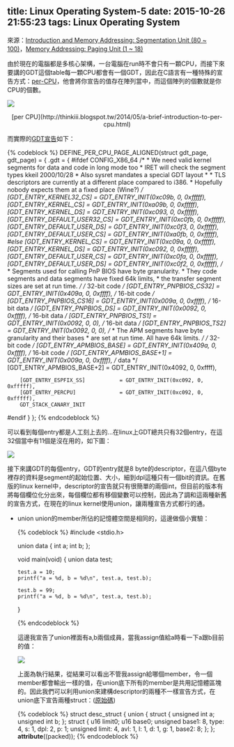title: Linux Operating System-5
date: 2015-10-26 21:55:23
tags: Linux Operating System
---
來源：[Introduction and Memory Addressing: Segmentation Unit (80 ~ 100)](http://www.csie.ncu.edu.tw/~hsufh/COURSES/FALL2015/linuxLecture_3_9-2.ppt)，[Memory Addressing: Paging Unit (1 ~ 18)](http://www.csie.ncu.edu.tw/~hsufh/COURSES/FALL2015/linuxLecture_3_9-3.ppt)

由於現在的電腦都是多核心架構，一台電腦在run時不會只有一顆CPU，而接下來要講的GDT這個table每一顆CPU都會有一個GDT，因此在C語言有一種特殊的宣告方式：[per-CPU](http://www.gelato.unsw.edu.au/archives/linux-ia64/0604/18078.html#start)，他會將你宣告的值存在陣列當中，而這個陣列的個數就是你CPU的個數。

![](/images/per_CPU_concept.jpg)
<center> [per CPU](http://thinkiii.blogspot.tw/2014/05/a-brief-introduction-to-per-cpu.html) </center>

而實際的[GDT宣告](http://lxr.cpsc.ucalgary.ca/lxr/linux+v3.9/arch/x86/kernel/cpu/common.c#L91)如下：

{% codeblock %}
DEFINE_PER_CPU_PAGE_ALIGNED(struct gdt_page, gdt_page) = { .gdt = {
#ifdef CONFIG_X86_64
        /*
         * We need valid kernel segments for data and code in long mode too
         * IRET will check the segment types  kkeil 2000/10/28
         * Also sysret mandates a special GDT layout
         *
         * TLS descriptors are currently at a different place compared to i386.
         * Hopefully nobody expects them at a fixed place (Wine?)
         */
        [GDT_ENTRY_KERNEL32_CS]         = GDT_ENTRY_INIT(0xc09b, 0, 0xfffff),
        [GDT_ENTRY_KERNEL_CS]           = GDT_ENTRY_INIT(0xa09b, 0, 0xfffff),
        [GDT_ENTRY_KERNEL_DS]           = GDT_ENTRY_INIT(0xc093, 0, 0xfffff),
        [GDT_ENTRY_DEFAULT_USER32_CS]   = GDT_ENTRY_INIT(0xc0fb, 0, 0xfffff),
        [GDT_ENTRY_DEFAULT_USER_DS]     = GDT_ENTRY_INIT(0xc0f3, 0, 0xfffff),
        [GDT_ENTRY_DEFAULT_USER_CS]     = GDT_ENTRY_INIT(0xa0fb, 0, 0xfffff),
#else
        [GDT_ENTRY_KERNEL_CS]           = GDT_ENTRY_INIT(0xc09a, 0, 0xfffff),
        [GDT_ENTRY_KERNEL_DS]           = GDT_ENTRY_INIT(0xc092, 0, 0xfffff),
        [GDT_ENTRY_DEFAULT_USER_CS]     = GDT_ENTRY_INIT(0xc0fa, 0, 0xfffff),
        [GDT_ENTRY_DEFAULT_USER_DS]     = GDT_ENTRY_INIT(0xc0f2, 0, 0xfffff),
        /*
         * Segments used for calling PnP BIOS have byte granularity.
         * They code segments and data segments have fixed 64k limits,
         * the transfer segment sizes are set at run time.
         */
        /* 32-bit code */
        [GDT_ENTRY_PNPBIOS_CS32]        = GDT_ENTRY_INIT(0x409a, 0, 0xffff),
        /* 16-bit code */
        [GDT_ENTRY_PNPBIOS_CS16]        = GDT_ENTRY_INIT(0x009a, 0, 0xffff),
        /* 16-bit data */
        [GDT_ENTRY_PNPBIOS_DS]          = GDT_ENTRY_INIT(0x0092, 0, 0xffff),
        /* 16-bit data */
        [GDT_ENTRY_PNPBIOS_TS1]         = GDT_ENTRY_INIT(0x0092, 0, 0),
        /* 16-bit data */
        [GDT_ENTRY_PNPBIOS_TS2]         = GDT_ENTRY_INIT(0x0092, 0, 0),
        /*
         * The APM segments have byte granularity and their bases
         * are set at run time.  All have 64k limits.
         */
        /* 32-bit code */
        [GDT_ENTRY_APMBIOS_BASE]        = GDT_ENTRY_INIT(0x409a, 0, 0xffff),
        /* 16-bit code */
        [GDT_ENTRY_APMBIOS_BASE+1]      = GDT_ENTRY_INIT(0x009a, 0, 0xffff),
        /* data */
        [GDT_ENTRY_APMBIOS_BASE+2]      = GDT_ENTRY_INIT(0x4092, 0, 0xffff),

        [GDT_ENTRY_ESPFIX_SS]           = GDT_ENTRY_INIT(0xc092, 0, 0xfffff),
        [GDT_ENTRY_PERCPU]              = GDT_ENTRY_INIT(0xc092, 0, 0xfffff),
        GDT_STACK_CANARY_INIT
#endif
} };
{% endcodeblock %}

可以看到每個entry都是人工刻上去的...在linux上GDT總共只有32個entry，在這32個當中有11個是沒在用的，如下圖：

![](/images/linux_GDT.jpg)

接下來講GDT的每個entry，GDT的entry就是8 byte的descriptor，在這八個byte裡存的資料是segment的起始位置、大小，細到dpl這種只有一個bit的資訊。在舊版的linux kernel中，descriptor的宣告就只有很簡單的兩個int，但目前的版本有將每個欄位化分出來，每個欄位都有移個變數可以控制，因此為了調和這兩種新舊的宣告方式，在現在的linux kernel使用union，讓兩種宣告方式都行的通。

*   union
    union的member所佔的記憶體空間是相同的，這邊做個小實驗：

    {% codeblock %}
    #include <stdio.h>

    union data
    {
        int a;
        int b;
    };

    void main(void)
    {
        union data test;

        test.a = 10;
        printf("a = %d, b = %d\n", test.a, test.b);

        test.b = 99;
        printf("a = %d, b = %d\n", test.a, test.b);
    }

    {% endcodeblock %}
 
    這邊我宣告了union裡面有a,b兩個成員，當我assign值給a時看一下a跟b目前的值： 
  
    ![](/images/union_test.jpg)
   
    上面為執行結果，從結果可以看出不管我assign給哪個member，令一個member都會輸出一樣的值，在union底下所有的member是共用記憶體區塊的。因此我們可以利用union來建構descriptor的兩種不一樣宣告方式，在union底下宣告兩種struct：([原始碼](http://lxr.cpsc.ucalgary.ca/lxr/linux+v3.9/arch/x86/include/asm/desc_defs.h#L22))

    {% codeblock %}
    struct desc_struct {
        union {
            struct {
                unsigned int a;
                unsigned int b;
            };
            struct {
                u16 limit0;
                u16 base0;
                unsigned base1: 8, type: 4, s: 1, dpl: 2, p: 1;
                unsigned limit: 4, avl: 1, l: 1, d: 1, g: 1, base2: 8;
            };
        };
     __attribute__((packed));
    {% endcodeblock %}


